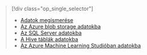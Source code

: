 > [!div class="op_single_selector"]
> * [Adatok megismerése](../articles/machine-learning/team-data-science-process/explore-data.md)
> * [Az Azure blob storage adatokba](../articles/machine-learning/team-data-science-process/explore-data-blob.md)
> * [Az SQL Server adatokba](../articles/machine-learning/team-data-science-process/explore-data-sql-server.md)
> * [A Hive táblák adatokba](../articles/machine-learning/team-data-science-process/explore-data-hive-tables.md)
> * [Az Azure Machine Learning Studióban adatokba](https://azure.microsoft.com/documentation/videos/preprocessing-data-in-azure-ml-studio/)
> 
> 


